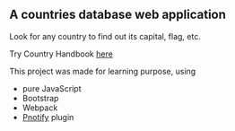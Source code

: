 ## A countries database web application

Look for any country to find out its capital, flag, etc.

Try Country Handbook [here](https://vladbraiko.github.io/country-handbook-app/)

This project was made for learning purpose, using

- pure JavaScript
- Bootstrap
- Webpack
- [Pnotify](https://github.com/sciactive/pnotify) plugin
